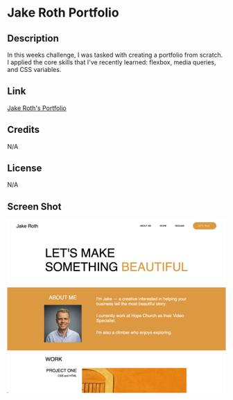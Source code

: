 # Jake Roth Portfolio

## Description
In this weeks challenge, I was tasked with creating a portfolio from scratch. I applied the core skills that I've recently learned: flexbox, media queries, and CSS variables.

## Link

[Jake Roth's Portfolio](https://jakeroth0.github.io/Jake_Roth_Portfolio/)

## Credits

N/A

## License

N/A

## Screen Shot

![Screen Shot](https://github.com/jakeroth0/Jake_Roth_Portfolio/blob/main/assets/images/portfolioScreenShot.png)
